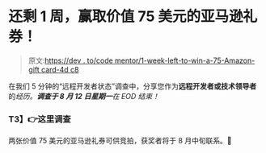 # 还剩 1 周，赢取价值 75 美元的亚马逊礼券！

> 原文:[https://dev . to/code mentor/1-week-left-to-win-a-75-Amazon-gift card-4d c8](https://dev.to/codementor/1-week-left-to-win-a-75-amazon-giftcard-4dc8)

在我们 5 分钟的“远程开发者状态”调查中，分享您作为**远程开发者或技术领导者**的*经历。**调查于 8 月 12 日星期一**在 EOD 结束！*

### **T3】👉这里调查**

两张价值 75 美元的亚马逊礼券可供竞拍，获奖者将于 8 月中旬联系。🎉